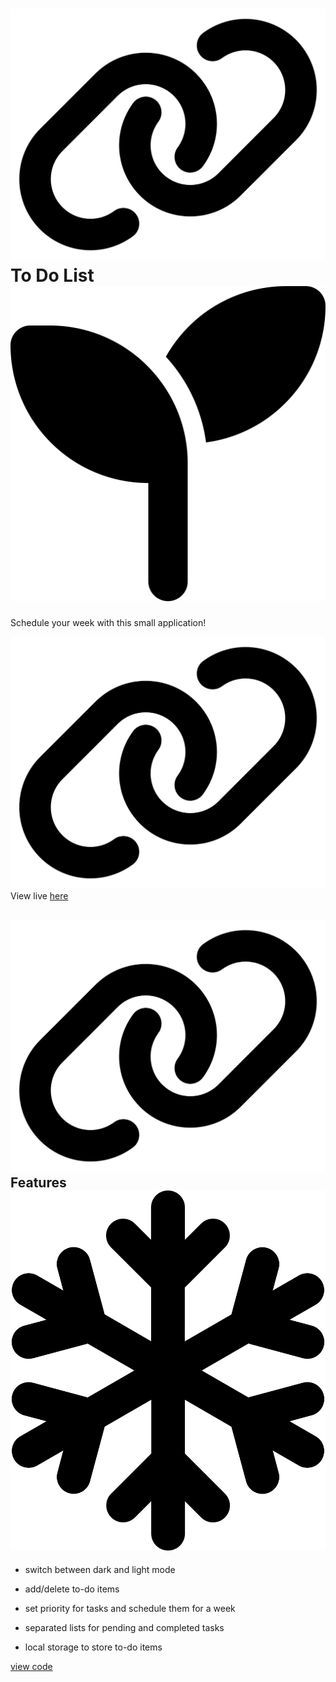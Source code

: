 # ![](link-solid.svg) To Do List ![](seedling-solid.svg)

Schedule your week with this small application!

![](link-solid.svg) View live [here](https://beinrain06.github.io/To-Do-List/)

## ![](link-solid.svg) Features ![](snowflake-regular.svg)

- switch between dark and light mode
  >
- add/delete to-do items
  >
- set priority for tasks and schedule them for a week
  >
- separated lists for pending and completed tasks
  >
- local storage to store to-do items

[view code](https://github.com/BeinRain06/To-Do-List.git)
